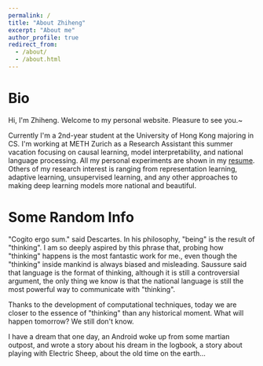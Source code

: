 ```yaml
---
permalink: /
title: "About Zhiheng"
excerpt: "About me"
author_profile: true
redirect_from: 
  - /about/
  - /about.html
---
```


# Bio

Hi, I'm Zhiheng. Welcome to my personal website. Pleasure to see you.~

Currently I'm a 2nd-year student at the University of Hong Kong majoring in CS. I'm working at METH Zurich as a Research Assistant this summer vacation focusing on causal learning, model interpretability, and national language processing.  All my personal experiments are shown in my [resume](https://cogito233.github.io/cv/). Others of my research interest is ranging from representation learning, adaptive learning, unsupervised learning, and any other approaches to making deep learning models more national and beautiful.



# Some Random Info

"Cogito ergo sum." said Descartes. In his philosophy, "being" is the result of "thinking". I am so deeply aspired by this phrase that, probing how "thinking" happens is the most fantastic work for me., even though the "thinking" inside mankind is always biased and misleading. Saussure said that language is the format of thinking, although it is still a controversial argument, the only thing we know is that the national language is still the most powerful way to communicate with "thinking".

Thanks to the development of computational techniques, today we are closer to the essence of "thinking" than any historical moment.  What will happen tomorrow? We still don't know. 

I have a dream that one day, an Android woke up from some martian outpost, and wrote a story about his dream in the logbook, a story about playing with Electric Sheep, about the old time on the earth...